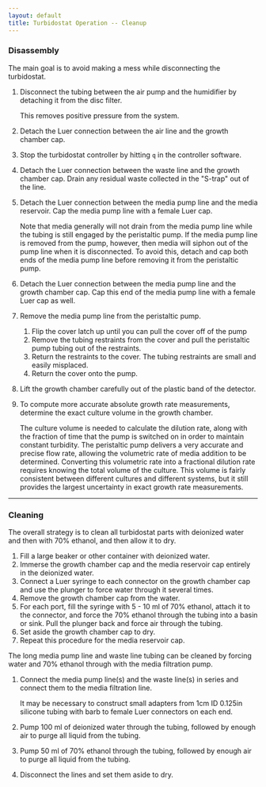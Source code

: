 ```yaml
---
layout: default
title: Turbidostat Operation -- Cleanup
---
```

### Disassembly

The main goal is to avoid making a mess while disconnecting the turbidostat. 

1. Disconnect the tubing between the air pump and the humidifier by detaching it from the disc filter.

   This removes positive pressure from the system.
   
1. Detach the Luer connection between the air line and the growth chamber cap.
1. Stop the turbidostat controller by hitting `q` in the controller software.
1. Detach the Luer connection between the waste line and the growth chamber cap. Drain any residual waste collected in the "S-trap" out of the line.
1. Detach the Luer connection between the media pump line and the media reservoir. Cap the media pump line with a female Luer cap.

   Note that media generally will not drain from the media pump line while the tubing is still engaged by the peristaltic pump. If the media pump line is removed from the pump, however, then media will siphon out of the pump line when it is disconnected. To avoid this, detach and cap both ends of the media pump line before removing it from the peristaltic pump.

1. Detach the Luer connection between the media pump line and the growth chamber cap. Cap this end of the media pump line with a female Luer cap as well.
1. Remove the media pump line from the peristaltic pump.
   1. Flip the cover latch up until you can pull the cover off of the pump
   1. Remove the tubing restraints from the cover and pull the peristaltic pump tubing out of the restraints.
   1. Return the restraints to the cover. The tubing restraints are small and easily misplaced.
   1. Return the cover onto the pump.
1. Lift the growth chamber carefully out of the plastic band of the detector.
1. To compute more accurate absolute growth rate measurements, determine the exact culture volume in the growth chamber.

   The culture volume is needed to calculate the dilution rate, along with the fraction of time that the pump is switched on in order to maintain constant turbidity. The peristaltic pump delivers a very accurate and precise flow rate, allowing the volumetric rate of media addition to be determined. Converting this volumetric rate into a fractional dilution rate requires knowing the total volume of the culture. This volume is fairly consistent between different cultures and different systems, but it still provides the largest uncertainty in exact growth rate measurements. 

---
### Cleaning

The overall strategy is to clean all turbidostat parts with deionized water and then with 70% ethanol, and then allow it to dry. 

1. Fill a large beaker or other container with deionized water.
1. Immerse the growth chamber cap and the media reservoir cap entirely in the deionized water.
1. Connect a Luer syringe to each connector on the growth chamber cap and use the plunger to force water through it several times.
1. Remove the growth chamber cap from the water.
1. For each port, fill the syringe with 5 - 10 ml of 70% ethanol, attach it to the connector, and force the 70% ethanol through the tubing into a basin or sink. Pull the plunger back and force air through the tubing.
1. Set aside the growth chamber cap to dry.
1. Repeat this procedure for the media reservoir cap.

The long media pump line and waste line tubing can be cleaned by forcing water and 70% ethanol through with the media filtration pump.

1. Connect the media pump line(s) and the waste line(s) in series and connect them to the media filtration line.

   It may be necessary to construct small adapters from 1cm ID 0.125in silicone tubing with barb to female Luer connectors on each end.
   
1. Pump 100 ml of deionized water through the tubing, followed by enough air to purge all liquid from the tubing.
1. Pump 50 ml of 70% ethanol through the tubing, followed by enough air to purge all liquid from the tubing.
1. Disconnect the lines and set them aside to dry.